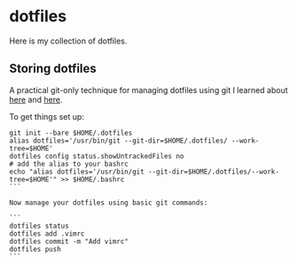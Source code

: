 # dotfiles

Here is my collection of dotfiles.

## Storing dotfiles

A practical git-only technique for managing dotfiles using git I learned about
[here](https://news.ycombinator.com/item?id=11071754) and
[here](https://developer.atlassian.com/blog/2016/02/best-way-to-store-dotfiles-git-bare-repo/).

To get things set up:

````
git init --bare $HOME/.dotfiles
alias dotfiles='/usr/bin/git --git-dir=$HOME/.dotfiles/ --work-tree=$HOME'
dotfiles config status.showUntrackedFiles no
# add the alias to your bashrc
echo "alias dotfiles='/usr/bin/git --git-dir=$HOME/.dotfiles/--work-tree=$HOME'" >> $HOME/.bashrc
```

Now manage your dotfiles using basic git commands:

```
dotfiles status
dotfiles add .vimrc
dotfiles commit -m "Add vimrc"
dotfiles push
```

